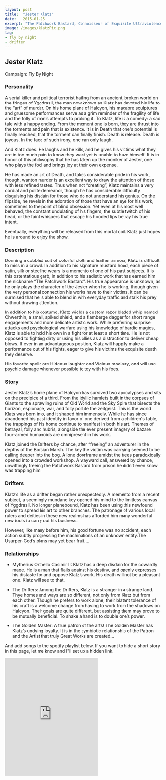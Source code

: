 ```yaml
---
layout: post
title:  "Jester Klatz"
date:   2015-01-25
excerpt: "The Patchwork Bastard, Connoisseur of Exquisite Ultraviolence"
image: /images/klatzPic.png
tag:
- fly by night
- drifter 
---
```


## Jester Klatz

Campaign: Fly By Night

### Personality

A serial killer and political terrorist hailing from an ancient, broken world on the fringes of Yggdrasil, the man now known as Klatz has devoted his life to the “art” of murder. On his home plane of Halcyon, his macabre sculptures and gruesome performances serve as a grim reminder of the fragility of life and the folly of man’s attempts to prolong it. To Klatz, life is a comedy: a sad tale with a happy ending. From the moment one is born, they are thrust into the torments and pain that is existence. It is in Death that one's potential is finally reached, that the torment can finally finish. Death is release. Death is joyous. In the face of such irony, one can only laugh.

And Klatz does. He laughs and he kills, and he gives his victims what they are in too much pain to know they want yet is unable to have himself. It is in honor of this philosophy that he has taken up the moniker of Jester, one who plays the fool and brings joy at their own expense.

He has made an art of Death, and takes considerable pride in his work, though, wanton murder is an excellent way to draw the attention of those with less refined tastes. Thus when not “creating”, Klatz maintains a very cordial and polite demeanor, though he has considerable difficulty disguising his disdain for those who do not understand his genius. On the flipside, he revels in the adoration of those that have an eye for his work, sometimes to the point of blind obsession. Yet even at his most well behaved, the constant undulating of his fingers, the subtle twitch of his head, or the faint whispers that escape his hooded lips betray his true intent.

Eventually, everything will be released from this mortal coil. Klatz just hopes he is around to enjoy the show.

### Description

Donning a cobbled suit of colorful cloth and leather armour, Klatz is difficult to miss in a crowd. In addition to his signature mustard hood, each piece of satin, silk or steel he wears is a memento of one of his past subjects. It is this ostentatious garb, in addition to his sadistic work that has earned him the nickname “The Patchwork Bastard”. His true appearance is unknown, as he only plays the character of the Jester when he is working, though given the very personal connection his works have to their victims, it can be surmised that he is able to blend in with everyday traffic and stalk his prey without drawing attention. 

In addition to his costume, Klatz wields a custom razor bladed whip named Chwerthin, a small, spiked shield, and a flamberge dagger for short range engagements and more delicate artistic work. While preferring surprise attacks and psychological warfare using his knowledge of bardic magics, Klatz is able to hold his own in a fight for at least a short time. He is not opposed to fighting dirty or using his allies as a distraction to deliver cheap blows. If ever in an advantageous position, Klatz will happily make a performance out of his fights, eager to give his victims the exquisite death they deserve. 

His favorite spells are Hideous laughter and Vicious mockery, and will use psychic damage whenever possible to toy with his foes.


### Story

Jester Klatz’s home plane of Halcyon has survived two apocalypses and sits on the precipice of a third. From the idyllic hamlets built in the corpses of Giants to the sprawling ruins of Old World and the Sky Spire that bisects the horizon, espionage, war, and folly pollute the zeitgeist. This is the world Klats was born into, and it shaped him immensely. While he has since abandoned his past identity in favor of one derived from a children's fable, the trappings of his home continue to manifest in both his art. Themes of betrayal, folly and hubris, alongside the ever present imagery of bazare four-armed humanoids are omnipresent in his work. 

Klatz joined the Drifters by chance, after “freeing” an adventurer in the depths of the Borsian Marsh. The key the victim was carrying seemed to be calling deeper into the bog. A lone doorframe amidst the trees paradoxically opened into a crowded workshop. A wayward call, answered by chance, unwittingly freeing the Patchwork Bastard from prison he didn’t even know was trapping him.


### Drifters

Klatz’s life as a drifter began rather unexpectedly. A memento from a recent subject, a seemingly mundane key opened his mind to the limitless canvas of Yggdrasil. No longer planebound, Klatz has been using this newfound power to spread his art to other branches. 
The patronage of various local rulers and deities in these new realms has afforded him many wonderful new tools to carry out his business. 

However, like many before him, his good fortune was no accident, each action subtly progressing the machinations of an unknown entity.The Usurper-God’s plans may yet bear fruit....


### Relationships

- Mytherius Orthello Casimir II: Klatz has a deep disdain for the cowardly mage. He is a man that flails against his destiny, and openly expresses his distaste for  and oppose Klatz’s work. His death will not be a pleasant one. Klatz will see to that.

- The Drifters: Among the Drifters, Klatz is a stranger in a strange land. Thye homes and ways are so different, not only from Klatz but from each other. Though he prefers to work alone, their blatant tolerance of his craft is a welcome change from having to work from the shadows on Halcyon. Their goals are quite different, but assisting them may prove to be mutually beneficial. To shake a hand is to double one’s power.

- The Golden Master: A true patron of the arts! The Golden Master has Klatz’s undying loyalty. It is in the symbiotic relationship of the Patron and the Artist that truly Great Works are created...

And add songs to the spotify playlist below.
If you want to hide a short story in this page, let me know and I"ll set up a hidden link.

<iframe src="https://open.spotify.com/embed/playlist/1b0ToBHOJuwcW7GeESi6A6" width="300" height="380" frameborder="0" allowtransparency="true" allow="encrypted-media"></iframe>
